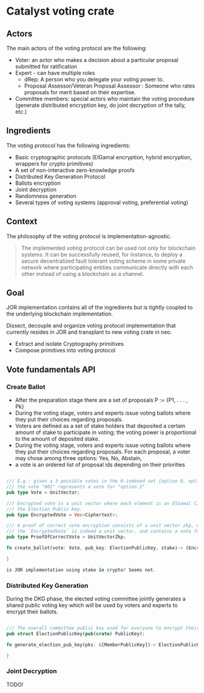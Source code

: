 # Catalyst voting crate

## Actors

The main actors of the voting protocol are the following:
- Voter: an actor who makes a decision about a particular proposal submitted for ratification
- Expert - can have multiple roles
    - dRep: A person who you delegate your voting power to.
    - Proposal Assessor/Veteran Proposal Assessor : Someone who rates proposals for merit based on their expertise.
- Committee members: special actors who maintain the voting procedure (generate distributed encryption key, do joint decryption of the tally, etc.)

## Ingredients

The voting protocol has the following ingredients:

- Basic cryptographic protocols (ElGamal encryption, hybrid encryption, wrappers for crypto primitives)
- A set of non-interactive zero-knowledge proofs
- Distributed Key Generation Protocol
- Ballots encryption
- Joint decryption
- Randomness generation
- Several types of voting systems (approval voting, preferential voting)

## Context

The philosophy of the voting protocol is implementation-agnostic. 

> The implemented voting protocol can be used not only for blockchain systems. It can be successfully reused, for instance, to deploy a secure decentralized fault tolerant voting scheme in some private network where participating entities communicate directly with each other instead of using a blockchain as a channel.

## Goal

JOR implementation contains all of the ingredients but is tightly coupled to the underlying blockchain implementation.

Dissect, decouple and organize voting protocol implementation that currently resides in JOR and transplant to new voting crate in neo.

- Extract and isolate Cryptography primitives
- Compose primitives into voting protocol

## Vote fundamentals API

### Create Ballot

- After the preparation stage there are a set of proposals P := {P1, . . . , Pk}
- During the voting stage, voters and experts issue voting ballots where they put their choices regarding proposals.
- Voters are defined as a set of stake holders that deposited a certain amount of stake to
participate in voting; the voting power is proportional to the amount of deposited stake.
- During the voting stage, voters and experts issue voting ballots where they put their choices regarding
proposals. For each proposal, a voter may chose among three options: Yes, No, Abstain,
- a vote is an ordered list of proposal ids depending on their priorities


```rust

/// E.g.: given a 3 possible votes in the 0-indexed set {option 0, option 1, option 2}, then
/// the vote "001" represents a vote for "option 2"
pub type Vote = UnitVector;

/// Encrypted vote is a unit vector where each element is an ElGamal Ciphertext, encrypted with
/// the Election Public Key.
pub type EncryptedVote = Vec<Ciphertext>;

/// A proof of correct vote encryption consists of a unit vector zkp, where the voter proves that
/// the `EncryptedVote` is indeed a unit vector, and contains a vote for a single candidate.
pub type ProofOfCorrectVote = UnitVectorZkp;

fn create_ballot(vote: Vote, pub_key: ElectionPublicKey, stake)-> (EncryptedVote, ProofOfCorrectVote) {

}

is JOR implementation using stake in crypto? Seems not.

```

### Distributed Key Generation
During the DKG phase, the elected voting committee jointly generates a shared public voting key which will be used by voters and experts to encrypt their ballots.

```rust

/// The overall committee public key used for everyone to encrypt their vote to.
pub struct ElectionPublicKey(pub(crate) PublicKey);

fn generate_election_pub_key(pks: &[MemberPublicKey])-> ElectionPublicKey{

}
```

### Joint Decryption
TODO!


